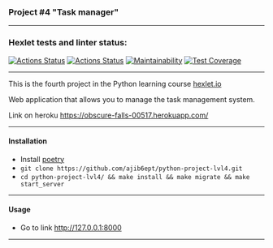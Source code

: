### Project #4 "Task manager"
***

### Hexlet tests and linter status:
[![Actions Status](https://github.com/ajib6ept/python-project-lvl4/workflows/hexlet-check/badge.svg)](https://github.com/ajib6ept/python-project-lvl4/actions)
[![Actions Status](https://github.com/ajib6ept/python-project-lvl4/workflows/hexlet-code/badge.svg)](https://github.com/ajib6ept/python-project-lvl4/actions)
[![Maintainability](https://api.codeclimate.com/v1/badges/06a9f07bcb6f8b8c2b20/maintainability)](https://codeclimate.com/github/ajib6ept/python-project-lvl4/maintainability)
[![Test Coverage](https://api.codeclimate.com/v1/badges/06a9f07bcb6f8b8c2b20/test_coverage)](https://codeclimate.com/github/ajib6ept/python-project-lvl4/test_coverage)
***

This is the fourth project in the Python learning course [hexlet.io](https://ru.hexlet.io)

Web application that allows you to manage the task management system.

Link on heroku https://obscure-falls-00517.herokuapp.com/
***
#### Installation
* Install [poetry](https://python-poetry.org/docs/#installation)
* ```git clone https://github.com/ajib6ept/python-project-lvl4.git```
* ```cd python-project-lvl4/ && make install && make migrate && make start_server```
***
#### Usage
* Go to link http://127.0.0.1:8000
***